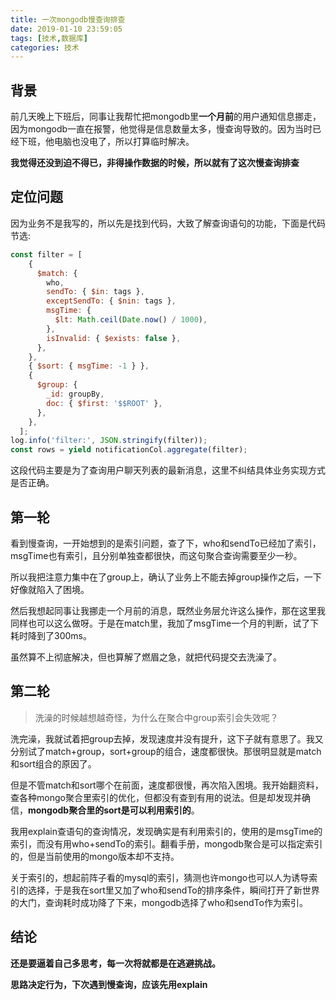 ```yaml
---
title: 一次mongodb慢查询排查
date: 2019-01-10 23:59:05
tags: [技术,数据库]
categories: 技术
---
```


## 背景

前几天晚上下班后，同事让我帮忙把mongodb里**一个月前**的用户通知信息挪走，因为mongodb一直在报警，他觉得是信息数量太多，慢查询导致的。因为当时已经下班，他电脑也没电了，所以打算临时解决。

**我觉得还没到迫不得已，非得操作数据的时候，所以就有了这次慢查询排查**

## 定位问题

因为业务不是我写的，所以先是找到代码，大致了解查询语句的功能，下面是代码节选:

```javascript
const filter = [
    {
      $match: {
        who,
        sendTo: { $in: tags },
        exceptSendTo: { $nin: tags },
        msgTime: {
          $lt: Math.ceil(Date.now() / 1000),
        },
        isInvalid: { $exists: false },
      },
    },
    { $sort: { msgTime: -1 } },
    {
      $group: {
        _id: groupBy,
        doc: { $first: '$$ROOT' },
      },
    },
  ];
log.info('filter:', JSON.stringify(filter));
const rows = yield notificationCol.aggregate(filter);
```

这段代码主要是为了查询用户聊天列表的最新消息，这里不纠结具体业务实现方式是否正确。

## 第一轮

看到慢查询，一开始想到的是索引问题，查了下，who和sendTo已经加了索引，msgTime也有索引，且分别单独查都很快，而这句聚合查询需要至少一秒。

所以我把注意力集中在了group上，确认了业务上不能去掉group操作之后，一下好像就陷入了困境。

然后我想起同事让我挪走一个月前的消息，既然业务层允许这么操作，那在这里我同样也可以这么做呀。于是在match里，我加了msgTime一个月的判断，试了下耗时降到了300ms。

虽然算不上彻底解决，但也算解了燃眉之急，就把代码提交去洗澡了。

## 第二轮

> 洗澡的时候越想越奇怪，为什么在聚合中group索引会失效呢？

洗完澡，我就试着把group去掉，发现速度并没有提升，这下子就有意思了。我又分别试了match+group，sort+group的组合，速度都很快。那很明显就是match和sort组合的原因了。

但是不管match和sort哪个在前面，速度都很慢，再次陷入困境。我开始翻资料，查各种mongo聚合里索引的优化，但都没有查到有用的说法。但是却发现并确信，**mongodb聚合里的sort是可以利用索引的**。

我用explain查语句的查询情况，发现确实是有利用索引的，使用的是msgTime的索引，而没有用who+sendTo的索引。翻看手册，mongodb聚合是可以指定索引的，但是当前使用的mongo版本却不支持。

关于索引的，想起前阵子看的mysql的索引，猜测也许mongo也可以人为诱导索引的选择，于是我在sort里又加了who和sendTo的排序条件，瞬间打开了新世界的大门，查询耗时成功降了下来，mongodb选择了who和sendTo作为索引。

## 结论

**还是要逼着自己多思考，每一次将就都是在逃避挑战。**

**思路决定行为，下次遇到慢查询，应该先用explain**



